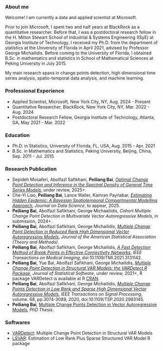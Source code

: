 ### About me
Welcome! I am currently a data and applied scientist at Microsoft. 

Prior to join Microsoft, I spent two and half years at BlackRock as a quantitative researcher. Before that, I was a postdoctoral research fellow in the H. Milton Stewart School of Industrial & Systems Engineering (ISyE) at Georgia Institute of Technology. I received my Ph.D. from the department of statistics at the University of Florida in April 2021, advised by Professor George Michailidis. Before coming to the University of Florida, I obtained B.Sc. in mathematics and statistics in School of Mathematical Sciences at Peking University in July 2015. 

My main research spans in change points detection, high dimensional time series analysis, spatio-temporal data analysis, and machine learning. 

### Professional Experience
* Applied Scientist, Microsoft, New York City, NY, Aug. 2024 - Present
* Quantitative Researcher, BlackRock, New York City, NY, Mar. 2022 - Aug. 2024
* Postdoctoral Research Fellow, Georgia Institute of Technology, Atlanta, GA, May 2021 - Mar. 2022

### Education
* Ph.D. in Statistics, University of Florida, FL, USA, Aug. 2015 - Apr. 2021
* B.Sc. in Mathematics and Statistics, Peking University, Beijing, China, Sep. 2011 - Jul. 2015


### Research Publication
* Sepideh Mosaferi, Abolfazl Safikhani, **Peiliang Bai**, [_Optimal Change Point Detection and Inference in the Spectral Density of General Time Series Models_](https://arxiv.org/abs/2503.23211), under review, 2025+.
* Che-Yi Liao, **Peiliang Bai**, Lance Waller, Kamran Paynabar, [_Estimating Hidden Epidemic: A Bayesian Spatiotemporal Compartmental Modelling Approach_](https://pubsonline.informs.org/doi/10.1287/ijds.2023.0020), _Journal on Data Science_, to appear, 2025.
* **Peiliang Bai**, Abolfazl Safikhani, George Michaailidis, _Cohort Multiple Change Point Detection in Multivariate Vector Autoregressive Models_, in submission, 2024+.
* **Peiliang Bai**, Abolfazl Safikhani, George Michailidis, [_Multiple Change Point Detection in Reduced Rank High Dimensional Vector Autoregressive Models_](https://www.tandfonline.com/doi/abs/10.1080/01621459.2022.2079514), _Journal of the American Statistical Association (Theory and Methods)_. 
* **Peiliang Bai**, Abolfazl Safikhani, George Michailidis, [_A Fast Detection Method of Break Points in Effective Connectivity Networks_](https://ieeexplore.ieee.org/abstract/document/9627661), _IEEE Transactions on Medical Imaging_, doi:10.1109/TMI.2021.3131142.
* **Peiliang Bai**, Yue Bai, Abolfazl Safikhani, George Michailidis, [_Multiple Change Point Detection in Structural VAR Models: the VARDetect R Package_](https://arxiv.org/abs/2105.11007), _Journal of Statistical Software_, under review, 2021+, R package VARDetect is available at R [CRAN](https://CRAN.R-project.org/package=VARDetect).
* **Peiliang Bai**, Abolfazl Safikhani, George Michailidis, [_Multiple Change Points Detection in Low Rank and Sparse High Dimensional Vector Autoregressive Models_](https://ieeexplore.ieee.org/abstract/document/9091033), _IEEE Transactions on Signal Processing_, volume. 68, pp.3074-3089, 2020, doi:10.1109/TSP.2020.2993145.
* **Peiliang Bai**, [Multiple Change Points Detection in Vector Autoregressive Models](https://ufdc.ufl.edu/UFE0057394/00001), _PhD Thesis_.


### Softwares
* [VARDetect](https://CRAN.R-project.org/package=VARDetect): Multiple Change Point Detection in Structural VAR Models
* [LSVAR](https://CRAN.R-project.org/package=LSVAR): Estimation of Low Rank Plus Sparse Structured VAR Model R package
